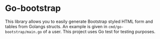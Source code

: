 # Go-bootstrap

This library allows you to easily generate Bootstrap styled HTML form and tables
from Golangs structs. An example is given in `cmd/go-bootstrap/main.go` of a
user. This project uses Go test for testing purposes.